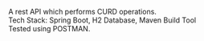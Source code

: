 A rest API which performs CURD operations.  
Tech Stack:
Spring Boot, H2 Database, Maven Build Tool  
Tested using POSTMAN.
